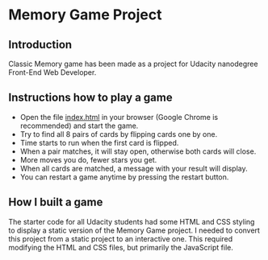 # Memory Game Project

## Introduction
Classic Memory game has been made as a project for Udacity nanodegree Front-End Web Developer.

## Instructions how to play a game
- Open the file [index.html](index.html) in your browser (Google Chrome is recommended) and start the game.
- Try to find all 8 pairs of cards by flipping cards one by one.
- Time starts to run when the first card is flipped.
- When a pair matches, it will stay open, otherwise both cards will close.
- More moves you do, fewer stars you get.
- When all cards are matched, a message with your result will display.
- You can restart a game anytime by pressing the restart button.

## How I built a game
The starter code for all Udacity students had some HTML and CSS styling to display a static version of the Memory Game project. I needed to convert this project from a static project to an interactive one. This required modifying the HTML and CSS files, but primarily the JavaScript file.